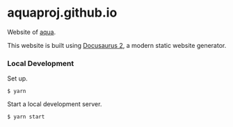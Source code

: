 # aquaproj.github.io

Website of [aqua](https://github.com/aquaproj/aqua).

This website is built using [Docusaurus 2](https://docusaurus.io/), a modern static website generator.

### Local Development

Set up.

```console
$ yarn
```

Start a local development server.

```console
$ yarn start
```
